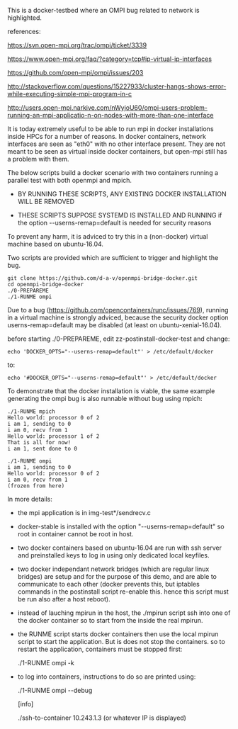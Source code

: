 
This is a docker-testbed where an OMPI bug related to network is highlighted.

references:

https://svn.open-mpi.org/trac/ompi/ticket/3339

https://www.open-mpi.org/faq/?category=tcp#ip-virtual-ip-interfaces

https://github.com/open-mpi/ompi/issues/203

http://stackoverflow.com/questions/15227933/cluster-hangs-shows-error-while-executing-simple-mpi-program-in-c

http://users.open-mpi.narkive.com/nWyjoU60/ompi-users-problem-running-an-mpi-applicatio-n-on-nodes-with-more-than-one-interface

It is today extremely useful to be able to run mpi in docker installations
inside HPCs for a number of reasons.  In docker containers, network
interfaces are seen as "eth0" with no other interface present.  They are not
meant to be seen as virtual inside docker containers, but open-mpi still has
a problem with them.

The below scripts build a docker scenario with two containers running a
parallel test with both openmpi and mpich.

* BY RUNNING THESE SCRIPTS, ANY EXISTING DOCKER INSTALLATION WILL BE REMOVED

* THESE SCRIPTS SUPPOSE SYSTEMD IS INSTALLED AND RUNNING if the option
  --userns-remap=default is needed for security reasons

To prevent any harm, it is adviced to try this in a (non-docker) virtual machine
based on ubuntu-16.04.

Two scripts are provided which are sufficient to trigger and highlight the bug.

	git clone https://github.com/d-a-v/openmpi-bridge-docker.git
	cd openmpi-bridge-docker
	./0-PREPAREME
	./1-RUNME ompi
	
Due to a bug (https://github.com/opencontainers/runc/issues/769), running in
a virtual machine is strongly adviced, because the security docker option
userns-remap=default may be disabled (at least on ubuntu-xenial-16.04).

before starting ./0-PREPAREME, edit zz-postinstall-docker-test and change:

	echo 'DOCKER_OPTS="--userns-remap=default"' > /etc/default/docker

to:

	echo '#DOCKER_OPTS="--userns-remap=default"' > /etc/default/docker

To demonstrate that the docker installation is viable, the same example
generating the ompi bug is also runnable without bug using mpich:

	./1-RUNME mpich
	Hello world: processor 0 of 2
	i am 1, sending to 0
	i am 0, recv from 1
	Hello world: processor 1 of 2
	That is all for now!
	i am 1, sent done to 0

	./1-RUNME ompi
	i am 1, sending to 0
	Hello world: processor 0 of 2
	i am 0, recv from 1
	(frozen from here)

In more details:

* the mpi application is in img-test*/sendrecv.c

* docker-stable is installed with the option "--userns-remap=default" so
  root in container cannot be root in host.

* two docker containers based on ubuntu-16.04 are run with ssh server and
  preinstalled keys to log in using only dedicated local keyfiles.

* two docker independant network bridges (which are regular linux bridges)
  are setup and for the purpose of this demo, and are able to communicate
  to each other
  (docker prevents this, but iptables commands in the postinstall
   script re-enable this. hence this script must be run also after a host
   reboot).

* instead of lauching mpirun in the host, the ./mpirun script ssh into one
  of the docker container so to start from the inside the real mpirun.

* the RUNME script starts docker containers then use the local mpirun script
  to start the application. But is does not stop the containers.
  so to restart the application, containers must be stopped first:

	./1-RUNME ompi -k

* to log into containers, instructions to do so are printed using:

	./1-RUNME ompi --debug
	
	[info]
	
	./ssh-to-container 10.243.1.3 (or whatever IP is displayed)
